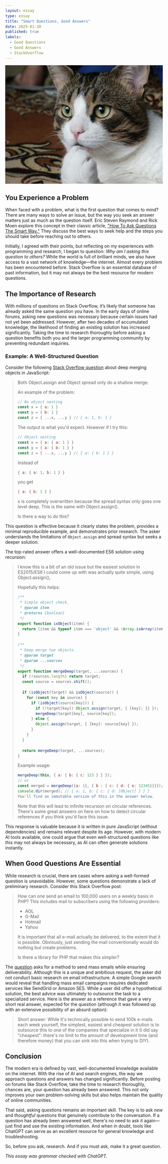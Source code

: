 ```yaml
---
layout: essay
type: essay
title: "Smart Questions, Good Answers"
date: 2025-01-30
published: true
labels:
  - Good Questions
  - Good Answers
  - StackOverflow
---
```


![RTFM](../img/question-cat.jpg)

## You Experience a Problem

When faced with a problem, what is the first question that comes to mind? There are many ways to solve an issue, but the way you seek an answer matters just as much as the question itself. Eric Steven Raymond and Rick Moen explore this concept in their classic article, ["How To Ask Questions The Smart Way."](http://www.catb.org/~esr/faqs/smart-questions.html) They discuss the best ways to seek help and the steps you should take before reaching out to others.

Initially, I agreed with their points, but reflecting on my experiences with programming and research, I began to question: *Why am I asking this question to others?* While the world is full of brilliant minds, we also have access to a vast network of knowledge—the internet. Almost every problem has been encountered before. Stack Overflow is an essential database of past information, but it may not always be the best resource for modern questions.

## The Importance of Research

With millions of questions on Stack Overflow, it’s likely that someone has already asked the same question you have. In the early days of online forums, asking new questions was necessary because certain issues had not yet been addressed. However, after two decades of accumulated knowledge, the likelihood of finding an existing solution has increased significantly. Taking the time to research thoroughly before asking a question benefits both you and the larger programming community by preventing redundant inquiries.

### Example: A Well-Structured Question

Consider the following [Stack Overflow question](https://stackoverflow.com/questions/27936772/how-to-deep-merge-instead-of-shallow-merge) about deep merging objects in JavaScript:

> Both Object.assign and Object spread only do a shallow merge.
>
> An example of the problem:
>
> ```js
> // No object nesting
> const x = { a: 1 }
> const y = { b: 1 }
> const z = { ...x, ...y } // { a: 1, b: 1 }
> ```
>
> The output is what you'd expect. However if I try this:
>
> ```js
> // Object nesting
> const x = { a: { a: 1 } }
> const y = { a: { b: 1 } }
> const z = { ...x, ...y } // { a: { b: 1 } }
> ```
>
> Instead of
>
> ```js
> { a: { a: 1, b: 1 } }
> ```
>
> you get
>
> ```js
> { a: { b: 1 } }
> ```
>
> x is completely overwritten because the spread syntax only goes one level deep. This is the same with Object.assign().
>
> Is there a way to do this?

This question is effective because it clearly states the problem, provides a minimal reproducible example, and demonstrates prior research. The asker understands the limitations of `Object.assign` and spread syntax but seeks a deeper solution.

The top-rated answer offers a well-documented ES6 solution using recursion:

> I know this is a bit of an old issue but the easiest solution in ES2015/ES6 I could come up with was actually quite simple, using Object.assign(),
>
> Hopefully this helps:
>
> ```js
> /**
>  * Simple object check.
>  * @param item
>  * @returns {boolean}
>  */
> export function isObject(item) {
>   return (item && typeof item === 'object' && !Array.isArray(item));
> }
>
> /**
>  * Deep merge two objects.
>  * @param target
>  * @param ...sources
>  */
> export function mergeDeep(target, ...sources) {
>   if (!sources.length) return target;
>   const source = sources.shift();
>
>   if (isObject(target) && isObject(source)) {
>     for (const key in source) {
>       if (isObject(source[key])) {
>         if (!target[key]) Object.assign(target, { [key]: {} });
>         mergeDeep(target[key], source[key]);
>       } else {
>         Object.assign(target, { [key]: source[key] });
>       }
>     }
>   }
>
>   return mergeDeep(target, ...sources);
> }
> ```
>
> Example usage:
>
> ```js
> mergeDeep(this, { a: { b: { c: 123 } } });
> // or
> const merged = mergeDeep({a: 1}, { b : { c: { d: { e: 12345}}}});  
> console.dir(merged); // { a: 1, b: { c: { d: [Object] } } }
> You'll find an immutable version of this in the answer below.
> ```
>
> Note that this will lead to infinite recursion on circular references. There's some great answers on here on how to detect circular references if you think you'd face this issue.

This response is valuable because it is written in pure JavaScript (without dependencies) and remains relevant despite its age. However, with modern AI tools available, one could argue that even well-structured questions like this may not always be necessary, as AI can often generate solutions instantly.

## When Good Questions Are Essential

While research is crucial, there are cases where asking a well-formed question is unavoidable. However, some questions demonstrate a lack of preliminary research. Consider this Stack Overflow post:

> How can one send an email to 100,000 users on a weekly basis in PHP? This includes mail to subscribers using the following providers:
>
> * AOL
> * G-Mail
> * Hotmail
> * Yahoo
>
> It is important that all e-mail actually be delivered, to the extent that it is possible. Obviously, just sending the mail conventionally would do nothing but create problems.
>
> Is there a library for PHP that makes this simpler?

The [question](https://stackoverflow.com/questions/3905734/how-to-send-100-000-emails-weekly) asks for a method to send mass emails while ensuring deliverability. Although this is a unique and ambitious request, the asker did not conduct basic research on email infrastructure. A simple Google search would reveal that handling mass email campaigns requires dedicated services like SendGrid or Amazon SES. While a user did offer a hypothetical solution, the best advice was ultimately to outsource the task to a specialized service. Here is the answer as a reference that gave a very short real answer, expected for the question (although it was followed up with an extensive possibility of an absurd option):

> Short answer: While it's technically possible to send 100k e-mails each week yourself, the simplest, easiest and cheapest solution is to outsource this to one of the companies that specialize in it (I did say "cheapest": there's no limit to the amount of development time (and therefore money) that you can sink into this when trying to DIY).

## Conclusion

The modern era is defined by vast, well-documented knowledge available on the internet. With the rise of AI and search engines, the way we approach questions and answers has changed significantly. Before posting on forums like Stack Overflow, take the time to research thoroughly, chances are, your question has already been answered. This not only improves your own problem-solving skills but also helps maintain the quality of online communities.

That said, asking questions remains an important skill. The key is to ask *new* and *thoughtful* questions that genuinely contribute to the conversation. If a question has already been answered well, there's no need to ask it again—just find and use the existing information. And when in doubt, tools like ChatGPT can serve as an excellent resource for general knowledge and troubleshooting.

So, before you ask, research. And if you must ask, make it a great question.

*This essay was grammar checked with ChatGPT.*
